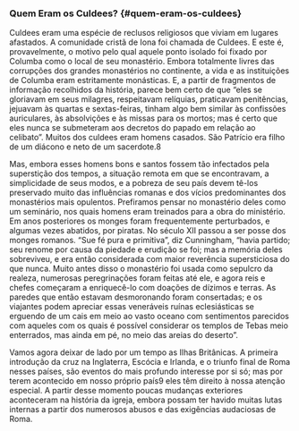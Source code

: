 ### Quem Eram os Culdees? {#quem-eram-os-culdees}

Culdees eram uma espécie de reclusos religiosos que viviam em lugares afastados. A comunidade cristã de Iona foi chamada de Culdees. E este é, provavelmente, o motivo pelo qual aquele ponto isolado foi fixado por Columba como o local de seu monastério. Embora totalmente livres das corrupções dos grandes monastérios no continente, a vida e as instituições de Columba eram estritamente monásticas. E, a partir de fragmentos de informação recolhidos da história, parece bem certo de que “eles se gloriavam em seus milagres, respeitavam relíquias, praticavam penitências, jejuavam às quartas e sextas-feiras, tinham algo bem similar às confissões auriculares, às absolvições e às missas para os mortos; mas é certo que eles nunca se submeteram aos decretos do papado em relação ao celibato”. Muitos dos culdees eram homens casados. São Patrício era filho de um diácono e neto de um sacerdote.8

Mas, embora esses homens bons e santos fossem tão infectados pela superstição dos tempos, a situação remota em que se encontravam, a simplicidade de seus modos, e a pobreza de seu país devem tê-los preservado muito das influências romanas e dos vícios predominantes dos monastérios mais opulentos. Prefiramos pensar no monastério deles como um seminário, nos quais homens eram treinados para a obra do ministério. Em anos posteriores os monges foram frequentemente perturbados, e algumas vezes abatidos, por piratas. No século XII passou a ser posse dos monges romanos. “Sue fé pura e primitiva”, diz Cunningham, “havia partido; seu renome por causa da piedade e erudição se foi; mas a memória deles sobreviveu, e era então considerada com maior reverência supersticiosa do que nunca. Muito antes disso o monastério foi usada como sepulcro da realeza, numerosas peregrinações foram feitas até ele, e agora reis e chefes começaram a enriquecê-lo com doações de dízimos e terras. As paredes que então estavam desmoronando foram consertadas; e os viajantes podem apreciar essas veneráveis ruínas eclesiásticas se erguendo de um cais em meio ao vasto oceano com sentimentos parecidos com aqueles com os quais é possível considerar os templos de Tebas meio enterrados, mas ainda em pé, no meio das areias do deserto”.

Vamos agora deixar de lado por um tempo as Ilhas Britânicas. A primeira introdução da cruz na Inglaterra, Escócia e Irlanda, e o triunfo final de Roma nesses países, são eventos do mais profundo interesse por si só; mas por terem acontecido em nosso próprio país9 eles têm direito à nossa atenção especial. A partir desse momento poucas mudanças exteriores aconteceram na história da igreja, embora possam ter havido muitas lutas internas a partir dos numerosos abusos e das exigências audaciosas de Roma.